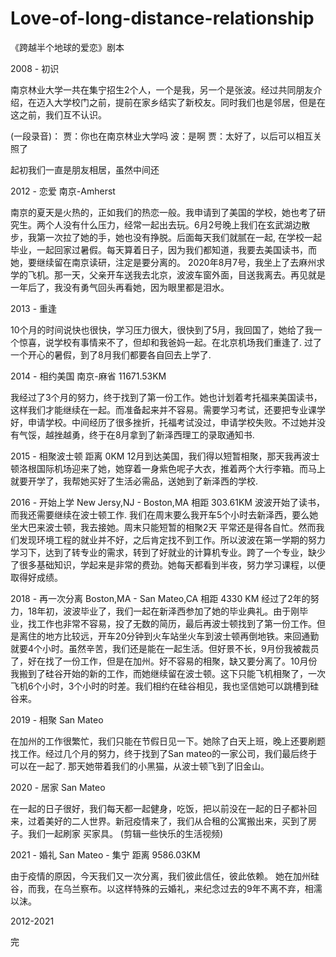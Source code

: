 # Love-of-long-distance-relationship

《跨越半个地球的爱恋》剧本

2008 - 初识

南京林业大学一共在集宁招生2个人，一个是我，另一个是张波。经过共同朋友介绍，在迈入大学校门之前，提前在家乡结实了新校友。同时我们也是邻居，但是在这之前，我们互不认识。

(一段录音)：
 贾：你也在南京林业大学吗
 波：是啊
 贾：太好了，以后可以相互关照了

起初我们一直是朋友相居，虽然中间还

2012 - 恋爱 南京-Amherst

南京的夏天是火热的，正如我们的热恋一般。我申请到了美国的学校，她也考了研究生。两个人没有什么压力，经常一起出去玩。6月2号晚上我们在玄武湖边散步，我第一次拉了她的手，她也没有挣脱。后面每天我们就腻在一起, 在学校一起毕业，一起回家过暑假。每天算着日子，因为我们都知道，我要去美国读书，而她，要继续留在南京读研，注定是要分离的。
2020年8月7号，我坐上了去麻州求学的飞机。那一天，父亲开车送我去北京，波波车窗外面，目送我离去。再见就是一年后了，我没有勇气回头再看她，因为眼里都是泪水。

2013 - 重逢 

10个月的时间说快也很快，学习压力很大，很快到了5月，我回国了，她给了我一个惊喜，说学校有事情来不了，但却和我爸妈一起。在北京机场我们重逢了. 过了一个开心的暑假，到了8月我们都要各自回去上学了.

2014 - 相约美国 南京-麻省 11671.53KM

我经过了3个月的努力，终于找到了第一份工作。她也计划着考托福来美国读书，这样我们才能继续在一起。而准备起来并不容易。需要学习考试，还要把专业课学好，申请学校。中间经历了很多挫折，托福考试没过，申请学校失败。不过她并没有气馁，越挫越勇，终于在8月拿到了新泽西理工的录取通知书. 

2015 - 相聚波士顿 距离 0KM
12月到达美国，我们得以短暂相聚，那天我再波士顿洛根国际机场迎来了她，她穿着一身紫色呢子大衣，推着两个大行李箱。而马上就要开学了，我帮她买好了生活必需品，送她到了新泽西的学校. 

2016 - 开始上学 New Jersy,NJ - Boston,MA 相距 303.61KM
波波开始了读书，而我还需要继续在波士顿工作. 我们在周末要么我开车5个小时去新泽西，要么她坐大巴来波士顿，我去接她。周末只能短暂的相聚2天 平常还是得各自忙。然而我们发现环境工程的就业并不好，之后肯定找不到工作。所以波波在第一学期的努力学习下，达到了转专业的需求，转到了好就业的计算机专业。跨了一个专业，缺少了很多基础知识，学起来是非常的费劲。她每天都看到半夜，努力学习课程，以便取得好成绩。

2018 - 再一次分离 Boston,MA - San Mateo,CA 相距  4330 KM
经过了2年的努力，18年初，波波毕业了，我们一起在新泽西参加了她的毕业典礼。由于刚毕业，找工作也非常不容易，投了无数的简历，最后再波士顿找到了第一份工作。但是离住的地方比较远，开车20分钟到火车站坐火车到波士顿再倒地铁。来回通勤就要4个小时。虽然辛苦，我们还是能在一起生活。但好景不长，9月份我被裁员了，好在找了一份工作，但是在加州。好不容易的相聚，缺又要分离了。10月份我搬到了硅谷开始的新的工作，而她继续留在波士顿。这下只能飞机相聚了，一次飞机6个小时，3个小时的时差。我们相约在硅谷相见，我也坚信她可以跳槽到硅谷来。

2019 - 相聚 San Mateo

在加州的工作很繁忙，我们只能在节假日见一下。她除了白天上班，晚上还要刷题找工作。经过几个月的努力，终于找到了San mateo的一家公司，我们最后终于可以在一起了. 那天她带着我们的小黑猫，从波士顿飞到了旧金山。

2020 - 居家 San Mateo

在一起的日子很好，我们每天都一起健身，吃饭，把以前没在一起的日子都补回来，过着美好的二人世界。新冠疫情来了，我们从合租的公寓搬出来，买到了房子。我们一起刷家 买家具。
(剪辑一些快乐的生活视频)

2021 - 婚礼 San Mateo - 集宁 距离 9586.03KM

由于疫情的原因，今天我们又一次分离，我们彼此信任，彼此依赖。
她在加州硅谷，而我，在乌兰察布。以这样特殊的云婚礼，来纪念过去的9年不离不弃，相濡以沫。

2012-2021

完


